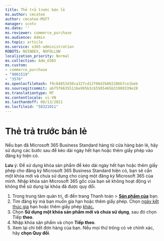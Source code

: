 ```yaml
---
title: Thẻ trả trước bán lẻ
ms.author: cmcatee
author: cmcatee-MSFT
manager: scotv
ms.date: ''
ms.reviewer: commerce_purchase
ms.audience: Admin
ms.topic: article
ms.service: o365-administration
ROBOTS: NOINDEX, NOFOLLOW
localization_priority: Normal
ms.collection: Adm_O365
ms.custom:
- commerce_purchase
- "9001519"
- "3576"
ms.openlocfilehash: f9c84853d30ca327cd12f06d2b802286b7ce1beb
ms.sourcegitcommit: ab75f66355116e995b3cb5505465b31989339e28
ms.translationtype: MT
ms.contentlocale: vi-VN
ms.lasthandoff: 08/13/2021
ms.locfileid: "58321011"
---
```

# <a name="retail-prepaid-card"></a>Thẻ trả trước bán lẻ

Nếu bạn đã Microsoft 365 Business Standard hàng từ cửa hàng bán lẻ, hãy sử dụng các bước sau để kéo dài ngày hết hạn hoặc thêm giấy phép vào đăng ký hiện có.

**Lưu** ý: Để sử dụng khóa sản phẩm để kéo dài ngày hết hạn hoặc thêm giấy phép cho đăng ký Microsoft 365 Business Standard hiện có, bạn sẽ cần một khóa mới và chưa sử dụng cho cùng một đăng ký Microsoft 365 của mình. Nhập khóa sản Microsoft 365 gốc của bạn sẽ không hoạt động vì không thể sử dụng lại khóa đã được quy đổi.

1. Trong trung tâm quản trị, đi đến trang Thanh toán  >  **[Sản phẩm của](https://go.microsoft.com/fwlink/p/?linkid=842054)** bạn.
2. Tìm đăng ký mà bạn muốn gia hạn hoặc thêm giấy phép. Chọn [ngày kết thúc gia](https://go.microsoft.com/fwlink/p/?linkid=842054) hạn hoặc thêm giấy phép [khác.](https://go.microsoft.com/fwlink/p/?linkid=842054)
3. Chọn **Sử dụng một khóa sản phẩm mới và chưa sử dụng**, sau đó chọn Tiếp **theo**.
4. Nhập khóa sản phẩm và chọn **Tiếp theo**.
5. Xem lại chi tiết đơn hàng của bạn. Nếu mọi thứ trông có vẻ chính xác, hãy **chọn Quy đổi**.